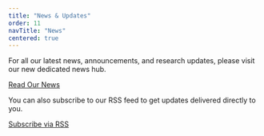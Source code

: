 ```yaml
---
title: "News & Updates"
order: 11
navTitle: "News"
centered: true
---
```


For all our latest news, announcements, and research updates, please visit our new dedicated news hub.

[Read Our News](https://news.urbanbiome.co.uk)

You can also subscribe to our RSS feed to get updates delivered directly to you.

[Subscribe via RSS](https://news.urbanbiome.co.uk/rss.xml)